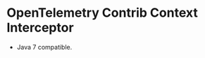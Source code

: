 OpenTelemetry Contrib Context Interceptor
======================================================

* Java 7 compatible.
